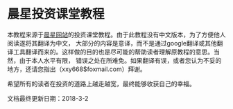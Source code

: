 # 晨星投资课堂教程
本教程来源于[晨星网站](http://www.morningstar.com/Cover/classroom.html)的投资课堂教程。由于此教程没有中文版本，为了方便他人阅读遂将其翻译为中文，
大部分的内容是意译，而不是通过google翻译或其他翻译工具翻译而来的。这样做的目的也是尽可能的帮助读者理解原教程的意思。当然，由于本人水平有限，
错误之处在所难免。如果翻译有误，或者您认为不妥的地方，还请您指出（xxy668$foxmail.com）拜谢。

希望所有的读者在投资的道路上越走越宽，最终能够收获自己的幸福。

文档最终更新日期：2018-3-2
